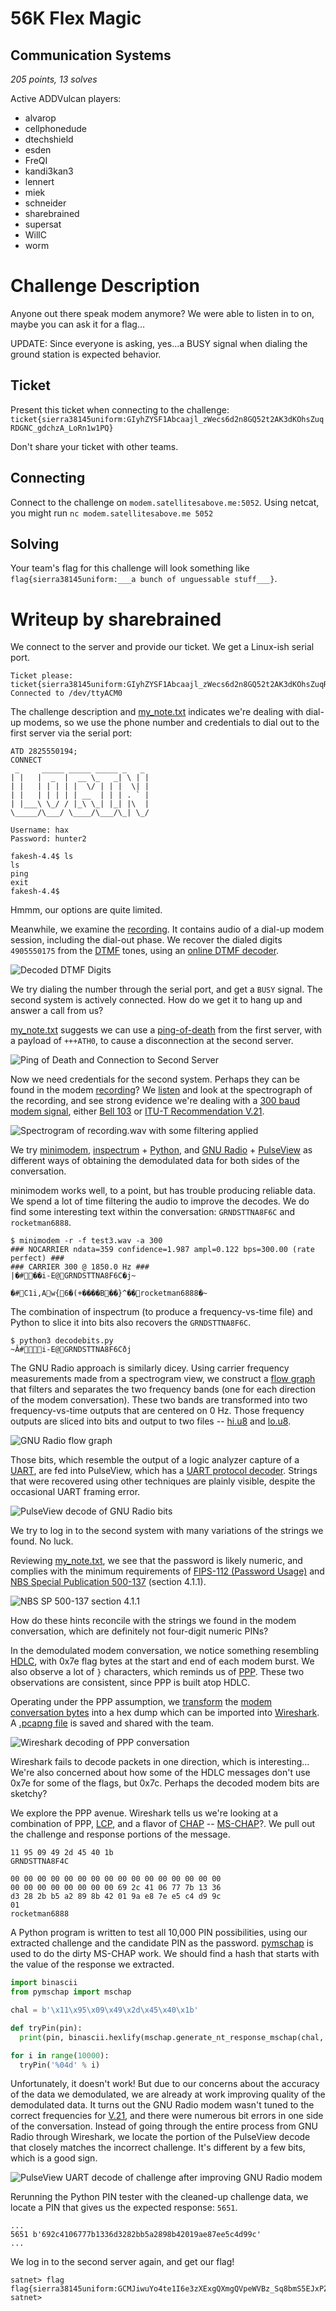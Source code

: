 # 56K Flex Magic

## Communication Systems

*205 points, 13 solves*

Active ADDVulcan players:

- alvarop
- cellphonedude
- dtechshield
- esden
- FreQI
- kandi3kan3
- lennert
- miek
- schneider
- sharebrained
- supersat
- WillC
- worm

# Challenge Description

Anyone out there speak modem anymore? We were able to listen in to on, maybe you can ask it for a flag…

UPDATE: Since everyone is asking, yes...a BUSY signal when dialing the ground station is expected behavior.

## Ticket

Present this ticket when connecting to the challenge:
`ticket{sierra38145uniform:GIyhZYSF1Abcaajl_zWecs6d2n8GQ52t2AK3dKOhsZuqRDGNC_gdchzA_LoRn1w1PQ}`

Don't share your ticket with other teams.

## Connecting

Connect to the challenge on `modem.satellitesabove.me:5052`. Using netcat, you might run `nc modem.satellitesabove.me 5052`

## Solving

Your team's flag for this challenge will look something like `flag{sierra38145uniform:___a bunch of unguessable stuff___}`. 

# Writeup by sharebrained

We connect to the server and provide our ticket. We get a Linux-ish serial port.

```
Ticket please:
ticket{sierra38145uniform:GIyhZYSF1Abcaajl_zWecs6d2n8GQ52t2AK3dKOhsZuqRDGNC_gdchzA_LoRn1w1PQ}
Connected to /dev/ttyACM0
```

The challenge description and [my_note.txt](files/my_note.txt) indicates we're dealing with dial-up modems, so we use the phone number and credentials to dial out to the first server via the serial port:

```
ATD 2825550194;
CONNECT
 _     _____ _____ _____ _   _ 
| |   |  _  |  __ \_   _| \ | |
| |   | | | | |  \/ | | |  \| |
| |   | | | | | __  | | | . ` |
| |___\ \_/ / |_\ \_| |_| |\  |
\_____/\___/ \____/\___/\_| \_/

Username: hax
Password: hunter2

fakesh-4.4$ ls
ls
ping
exit
fakesh-4.4$
```

Hmmm, our options are quite limited.

Meanwhile, we examine the [recording](files/recording.wav). It contains audio of a dial-up modem session, including the dial-out phase. We recover the dialed digits `4905550175` from the [DTMF](https://en.wikipedia.org/wiki/Dual-tone_multi-frequency_signaling) tones, using an [online DTMF decoder](http://dialabc.com/sound/detect/).

![Decoded DTMF Digits](images/dtmf-decode.png)

We try dialing the number through the serial port, and get a `BUSY` signal. The second system is actively connected. How do we get it to hang up and answer a call from us?

[my_note.txt](files/my_note.txt) suggests we can use a [ping-of-death](https://en.wikipedia.org/wiki/Ping_of_death) from the first server, with a payload of `+++ATH0`, to cause a disconnection at the second server.

![Ping of Death and Connection to Second Server](images/ping-of-death-login.png)

Now we need credentials for the second system. Perhaps they can be found in the modem [recording](files/recording.wav)? We [listen](https://www.youtube.com/watch?v=abapFJN6glo) and look at the spectrograph of the recording, and see strong evidence we're dealing with a [300 baud modem signal](https://www.youtube.com/watch?v=1Pmxkt9mYgM), either [Bell 103](https://en.wikipedia.org/wiki/Bell_103_modem) or [ITU-T Recommendation V.21](https://www.itu.int/rec/T-REC-V.21/en).

![Spectrogram of recording.wav with some filtering applied](images/recording-spectrogram.png)

We try [minimodem](https://github.com/kamalmostafa/minimodem), [inspectrum](https://github.com/miek/inspectrum) + [Python](https://www.python.org/), and [GNU Radio](https://www.gnuradio.org/) + [PulseView](https://sigrok.org/wiki/PulseView) as different ways of obtaining the demodulated data for both sides of the conversation.

minimodem works well, to a point, but has trouble producing reliable data. We spend a lot of time filtering the audio to improve the decodes. We do find some interesting text within the conversation: `GRNDSTTNA8F6C` and `rocketman6888`.

```
$ minimodem -r -f test3.wav -a 300
### NOCARRIER ndata=359 confidence=1.987 ampl=0.122 bps=300.00 (rate perfect) ###
### CARRIER 300 @ 1850.0 Hz ###
|�#��i-E@GRNDSTTNA8F6C�j~
```

```
�#C1i,Aw{6�(+����B��}^��ٜrocketman6888�~
```

The combination of inspectrum (to produce a frequency-vs-time file) and Python to slice it into bits also recovers the `GRNDSTTNA8F6C`.

```
$ python3 decodebits.py
~Â#i-E@GRNDSTTNA8F6Cðj
```

The GNU Radio approach is similarly dicey. Using carrier frequency measurements made from a spectrogram view, we construct a [flow graph](gnuradio/modem.grc) that filters and separates the two frequency bands (one for each direction of the modem conversation). These two bands are transformed into two frequency-vs-time outputs that are centered on 0 Hz. Those frequency outputs are sliced into bits and output to two files -- [hi.u8](gnuradio/hi.u8) and [lo.u8](gnuradio/lo.u8).

![GNU Radio flow graph](images/gnuradio-flow-graph.png)

Those bits, which resemble the output of a logic analyzer capture of a [UART](https://en.wikipedia.org/wiki/Universal_asynchronous_receiver-transmitter), are fed into PulseView, which has a [UART protocol decoder](https://sigrok.org/wiki/Protocol_decoder:Uart). Strings that were recovered using other techniques are plainly visible, despite the occasional UART framing error.

![PulseView decode of GNU Radio bits](images/pulseview-uart-decode.png)

We try to log in to the second system with many variations of the strings we found. No luck.

Reviewing [my_note.txt](files/my_note.txt), we see that the password is likely numeric, and complies with the minimum requirements of [FIPS-112 (Password Usage)](https://nvlpubs.nist.gov/nistpubs/Legacy/FIPS/fipspub112.pdf) and [NBS Special Publication 500-137](https://nvlpubs.nist.gov/nistpubs/Legacy/SP/nbsspecialpublication500-137.pdf) (section 4.1.1).

![NBS SP 500-137 section 4.1.1](images/nbs-sp-500-137-section-4-1-1.png)

How do these hints reconcile with the strings we found in the modem conversation, which are definitely not four-digit numeric PINs?

In the demodulated modem conversation, we notice something resembling [HDLC](https://en.wikipedia.org/wiki/High-Level_Data_Link_Control), with 0x7e flag bytes at the start and end of each modem burst. We also observe a lot of `}` characters, which reminds us of [PPP](https://en.wikipedia.org/wiki/Point-to-Point_Protocol). These two observations are consistent, since PPP is built atop HDLC.

Operating under the PPP assumption, we [transform](python/hdlc.py) the [modem conversation bytes](conversation.txt) into a hex dump which can be imported into [Wireshark](https://www.wireshark.org/). A [.pcapng file](modem_0.pcapng) is saved and shared with the team.

![Wireshark decoding of PPP conversation](images/wireshark-pcap.png)

Wireshark fails to decode packets in one direction, which is interesting... We're also concerned about how some of the HDLC messages don't use 0x7e for some of the flags, but 0x7c. Perhaps the decoded modem bits are sketchy?

We explore the PPP avenue. Wireshark tells us we're looking at a combination of PPP, [LCP](https://en.wikipedia.org/wiki/Link_Control_Protocol), and a flavor of [CHAP](https://en.wikipedia.org/wiki/Challenge-Handshake_Authentication_Protocol) -- [MS-CHAP](https://en.wikipedia.org/wiki/MS-CHAP)?. We pull out the challenge and response portions of the message.

```
11 95 09 49 2d 45 40 1b 
GRNDSTTNA8F4C

00 00 00 00 00 00 00 00 00 00 00 00 00 00 00 00
00 00 00 00 00 00 00 00 69 2c 41 06 77 7b 13 36
d3 28 2b b5 a2 89 8b 42 01 9a e8 7e e5 c4 d9 9c
01
rocketman6888
```

A Python program is written to test all 10,000 PIN possibilities, using our extracted challenge and the candidate PIN as the password. [pymschap](https://github.com/talkincode/pymschap) is used to do the dirty MS-CHAP work. We should find a hash that starts with the value of the response we extracted.

```python
import binascii
from pymschap import mschap

chal = b'\x11\x95\x09\x49\x2d\x45\x40\x1b'

def tryPin(pin):
  print(pin, binascii.hexlify(mschap.generate_nt_response_mschap(chal, pin)))

for i in range(10000):
  tryPin('%04d' % i)
```

Unfortunately, it doesn't work! But due to our concerns about the accuracy of the data we demodulated, we are already at work improving quality of the demodulated data. It turns out the GNU Radio modem wasn't tuned to the correct frequencies for [V.21](https://www.itu.int/rec/T-REC-V.21/en), and there were numerous bit errors in one side of the conversation. Instead of going through the entire process from GNU Radio through Wireshark, we locate the portion of the PulseView decode that closely matches the incorrect challenge. It's different by a few bits, which is a good sign.

![PulseView UART decode of challenge after improving GNU Radio modem](images/pulseview-correct-challenge.png)

Rerunning the Python PIN tester with the cleaned-up challenge data, we locate a PIN that gives us the expected response: `5651`.

```
...
5651 b'692c4106777b1336d3282bb5a2898b42019ae87ee5c4d99c'
...
```

We log in to the second server again, and get our flag!

```
satnet> flag
flag{sierra38145uniform:GCMJiwuYo4te1I6e3zXExgQXmgQVpeWVBz_Sq8bmS5EJxPZMHVxJCpDjIClw_mV5WLotPUoE6Tguk9Ow219xBig}
satnet>
```
